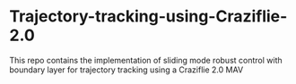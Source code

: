 # Trajectory-tracking-using-Craziflie-2.0
This repo contains the implementation of sliding mode robust control with boundary layer for trajectory tracking using a Craziflie 2.0 MAV
